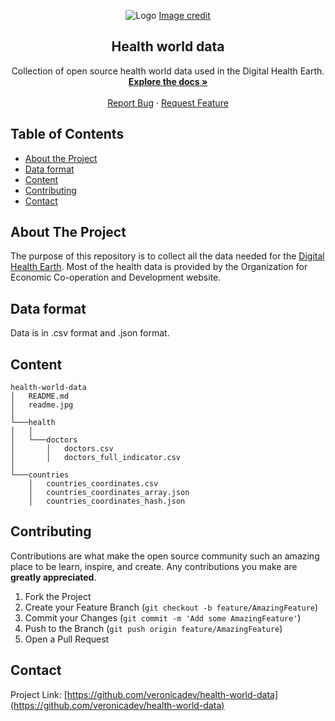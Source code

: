 <p align="center">
<img src="https://raw.githubusercontent.com/veronicadev/health-world-data/main/public/readme.jpg" alt="Logo">
<a href="https://it.freepik.com/katemangostar" target="_blank">Image credit</a> 
</p>
<h2 align="center"> Health world data</h2>
  <p align="center">
    Collection of open source health world data used in the Digital Health Earth. 
    <br />
    <a href="https://github.com/veronicadev/health-world-data"><strong>Explore the docs »</strong></a>
    <br />
    <br />
    <a href="https://github.com/veronicadev/health-world-data/issues">Report Bug</a>
    ·
    <a href="https://github.com/veronicadev/health-world-data/issues">Request Feature</a>
  </p>


<!-- TABLE OF CONTENTS -->
## Table of Contents

* [About the Project](#about-the-project)
* [Data format](#data-format)
* [Content](#content)
* [Contributing](#contributing)
* [Contact](#contact)

 
## About The Project

The purpose of this repository is to collect all the data needed for the [Digital Health Earth](https://github.com/veronicadev/digital-earth). Most of the health data is provided by the Organization for Economic Co-operation and Development website.


## Data format
Data is in .csv format and .json format.

## Content
```
health-world-data
│   README.md
│   readme.jpg    
│
└───health
│   │
│   └───doctors
│       │   doctors.csv
│       │   doctors_full_indicator.csv
│   
└───countries
    │   countries_coordinates.csv
    │   countries_coordinates_array.json
    │   countries_coordinates_hash.json
```

## Contributing

Contributions are what make the open source community such an amazing place to be learn, inspire, and create. Any contributions you make are **greatly appreciated**.

1. Fork the Project
2. Create your Feature Branch (`git checkout -b feature/AmazingFeature`)
3. Commit your Changes (`git commit -m 'Add some AmazingFeature'`)
4. Push to the Branch (`git push origin feature/AmazingFeature`)
5. Open a Pull Request


## Contact

Project Link: [https://github.com/veronicadev/health-world-data](https://github.com/veronicadev/health-world-data)
